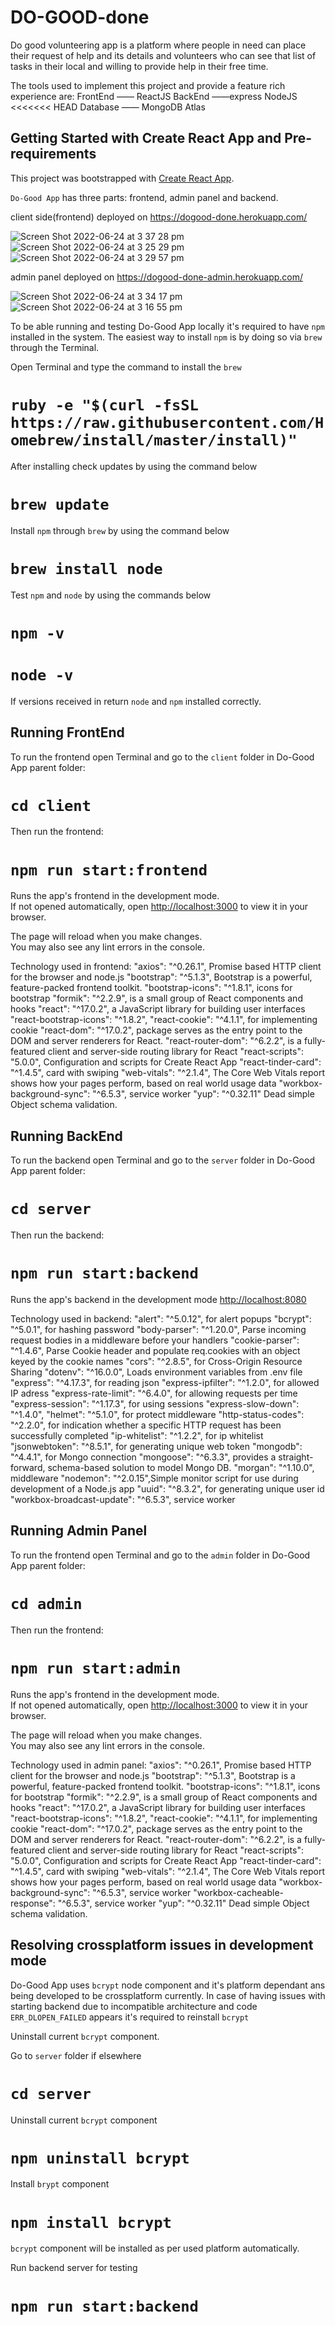 # DO-GOOD-done

Do good volunteering app is a platform where people in need can place their request of help and its details and volunteers who can see that list of tasks in their local and willing to provide help in their free time.

The tools used to implement this project and provide a feature rich experience are:
FrontEnd —— ReactJS
BackEnd ——express NodeJS
<<<<<<< HEAD
Database —— MongoDB Atlas

## Getting Started with Create React App and Pre-requirements

This project was bootstrapped with [Create React App](https://github.com/facebook/create-react-app).

`Do-Good App` has three parts: frontend, admin panel and backend.

client side(frontend) deployed on https://dogood-done.herokuapp.com/

![Screen Shot 2022-06-24 at 3 37 28 pm](https://user-images.githubusercontent.com/56949536/175469530-76f600ea-ee6c-4388-b3c8-9ee331d2f1e7.png)
![Screen Shot 2022-06-24 at 3 25 29 pm](https://user-images.githubusercontent.com/56949536/175468184-3307dd3c-ea58-4a30-9baf-ef8c18d1cc1e.png)
![Screen Shot 2022-06-24 at 3 29 57 pm](https://user-images.githubusercontent.com/56949536/175468666-15122fb1-9eb8-4767-b064-7394e288879e.png)

admin panel deployed on https://dogood-done-admin.herokuapp.com/

![Screen Shot 2022-06-24 at 3 34 17 pm](https://user-images.githubusercontent.com/56949536/175469143-d1774caa-7092-4960-a97a-48669caadd40.png)
![Screen Shot 2022-06-24 at 3 16 55 pm](https://user-images.githubusercontent.com/56949536/175467265-b1b0ca52-a09e-4e68-899d-ce05dcb18181.png)

To be able running and testing Do-Good App locally it's required to have `npm` installed in the system.
The easiest way to install `npm` is by doing so via `brew` through the Terminal.

Open Terminal and type the command to install the `brew`

# `ruby -e "$(curl -fsSL https://raw.githubusercontent.com/Homebrew/install/master/install)"`

After installing check updates by using the command below

# `brew update`

Install `npm` through `brew` by using the command below

# `brew install node`

Test `npm` and `node` by using the commands below

# `npm -v`

# `node -v`

If versions received in return `node` and `npm` installed correctly.

## Running FrontEnd

To run the frontend open Terminal and go to the `client` folder in Do-Good App parent folder:

# `cd client`

Then run the frontend:

# `npm run start:frontend`

Runs the app's frontend in the development mode.\
If not opened automatically, open [http://localhost:3000](http://localhost:3000) to view it in your browser.

The page will reload when you make changes.\
You may also see any lint errors in the console.

Technology used in frontend:
"axios": "^0.26.1", Promise based HTTP client for the browser and node.js
"bootstrap": "^5.1.3", Bootstrap is a powerful, feature-packed frontend toolkit.
"bootstrap-icons": "^1.8.1", icons for bootstrap
"formik": "^2.2.9", is a small group of React components and hooks
"react": "^17.0.2", a JavaScript library for building user interfaces
"react-bootstrap-icons": "^1.8.2",
"react-cookie": "^4.1.1", for implementing cookie
"react-dom": "^17.0.2", package serves as the entry point to the DOM and server renderers for React.
"react-router-dom": "^6.2.2", is a fully-featured client and server-side routing library for React
"react-scripts": "5.0.0", Configuration and scripts for Create React App
"react-tinder-card": "^1.4.5", card with swiping
"web-vitals": "^2.1.4", The Core Web Vitals report shows how your pages perform, based on real world usage data
"workbox-background-sync": "^6.5.3", service worker
"yup": "^0.32.11" Dead simple Object schema validation.

## Running BackEnd

To run the backend open Terminal and go to the `server` folder in Do-Good App parent folder:

# `cd server`

Then run the backend:

# `npm run start:backend`

Runs the app's backend in the development mode [http://localhost:8080](http://localhost:8080)

Technology used in backend:
"alert": "^5.0.12", for alert popups
"bcrypt": "^5.0.1", for hashing password
"body-parser": "^1.20.0", Parse incoming request bodies in a middleware before your handlers
"cookie-parser": "^1.4.6", Parse Cookie header and populate req.cookies with an object keyed by the cookie names
"cors": "^2.8.5", for Cross-Origin Resource Sharing
"dotenv": "^16.0.0", Loads environment variables from .env file
"express": "^4.17.3", for reading json
"express-ipfilter": "^1.2.0", for allowed IP adress
"express-rate-limit": "^6.4.0", for allowing requests per time
"express-session": "^1.17.3", for using sessions
"express-slow-down": "^1.4.0",
"helmet": "^5.1.0", for protect middleware
"http-status-codes": "^2.2.0", for indication whether a specific HTTP request has been successfully completed
"ip-whitelist": "^1.2.2", for ip whitelist
"jsonwebtoken": "^8.5.1", for generating unique web token
"mongodb": "^4.4.1", for Mongo connection
"mongoose": "^6.3.3", provides a straight-forward, schema-based solution to model Mongo DB.
"morgan": "^1.10.0", middleware
"nodemon": "^2.0.15",Simple monitor script for use during development of a Node.js app
"uuid": "^8.3.2", for generating unique user id
"workbox-broadcast-update": "^6.5.3", service worker

## Running Admin Panel

To run the frontend open Terminal and go to the `admin` folder in Do-Good App parent folder:

# `cd admin`

Then run the frontend:

# `npm run start:admin`

Runs the app's frontend in the development mode.\
If not opened automatically, open [http://localhost:3000](http://localhost:3000) to view it in your browser.

The page will reload when you make changes.\
You may also see any lint errors in the console.

Technology used in admin panel:
"axios": "^0.26.1", Promise based HTTP client for the browser and node.js
"bootstrap": "^5.1.3", Bootstrap is a powerful, feature-packed frontend toolkit.
"bootstrap-icons": "^1.8.1", icons for bootstrap
"formik": "^2.2.9", is a small group of React components and hooks
"react": "^17.0.2", a JavaScript library for building user interfaces
"react-bootstrap-icons": "^1.8.2",
"react-cookie": "^4.1.1", for implementing cookie
"react-dom": "^17.0.2", package serves as the entry point to the DOM and server renderers for React.
"react-router-dom": "^6.2.2", is a fully-featured client and server-side routing library for React
"react-scripts": "5.0.0", Configuration and scripts for Create React App
"react-tinder-card": "^1.4.5", card with swiping
"web-vitals": "^2.1.4", The Core Web Vitals report shows how your pages perform, based on real world usage data
"workbox-background-sync": "^6.5.3", service worker
"workbox-cacheable-response": "^6.5.3", service worker
"yup": "^0.32.11" Dead simple Object schema validation.

## Resolving crossplatform issues in development mode

Do-Good App uses `bcrypt` node component and it's platform dependant ans being developed to be crossplatform currently.
In case of having issues with starting backend due to incompatible architecture and code `ERR_DLOPEN_FAILED` appears it's required to reinstall `bcrypt`

Uninstall current `bcrypt` component.

Go to `server` folder if elsewhere

# `cd server`

Uninstall current `bcrypt` component

# `npm uninstall bcrypt`

Install `brypt` component

# `npm install bcrypt`

`bcrypt` component will be installed as per used platform automatically.

Run backend server for testing

# `npm run start:backend`
